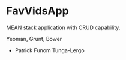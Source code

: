 # FavVidsApp

MEAN stack application with CRUD capability.

Yeoman, Grunt, Bower

- Patrick Funom Tunga-Lergo
